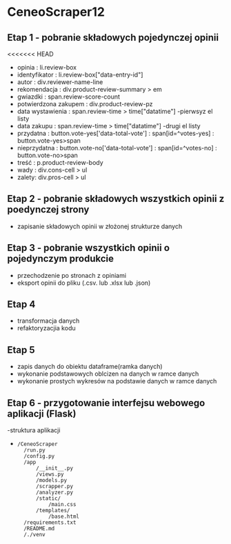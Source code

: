 # CeneoScraper12
## Etap 1 - pobranie składowych pojedynczej opinii
<<<<<<< HEAD
- opinia               : li.review-box
- identyfikator        : li.review-box["data-entry-id"]
- autor                : div.reviewer-name-line
- rekomendacja         : div.product-review-summary > em
- gwiazdki             : span.review-score-count
- potwierdzona zakupem : div.product-review-pz
- data wystawienia     : span.review-time > time["datatime"] -pierwsyz el listy
- data zakupu          : span.review-time > time["datatime"] -drugi el listy
- przydatna            : button.vote-yes['data-total-vote']
                       : span[id=^votes-yes]
                       : button.vote-yes>span
- nieprzydatna         : button.vote-no['data-total-vote']
                       : span[id=^votes-no]
                       : button.vote-no>span
- treść                : p.product-review-body
- wady                 : div.cons-cell > ul
- zalety: div.pros-cell > ul
## Etap 2 - pobranie składowych wszystkich opinii z poedynczej strony
- zapisanie składowych opinii w złożonej strukturze danych
## Etap 3 - pobranie wszystkich opinii o pojedynczym produkcie
- przechodzenie po stronach z opiniami
- eksport opinii do pliku (.csv. lub .xlsx lub .json)
## Etap 4
- transformacja danych
- refaktoryzacjia kodu
## Etap 5
- zapis danych do obiektu dataframe(ramka danych)
- wykonanie podstawowych oblcizen na danych w ramce danych
- wykonanie prostych wykresów na podstawie danych w ramce danych
## Etap 6 - przygotowanie interfejsu webowego aplikacji (Flask) 
-struktura aplikacji
-     /CeneoScraper  
        /run.py  
        /config.py  
        /app  
            /__init__.py
            /views.py  
            /models.py
            /scrapper.py
            /analyzer.py  
            /static/  
                /main.css
            /templates/  
                /base.html  
        /requirements.txt
        /README.md  
        /./venv